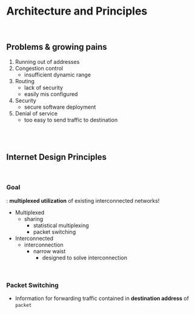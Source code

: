# Architecture and Principles

<br>

## Problems & growing pains

1. Running out of addresses
2. Congestion control
   - insufficient dynamic range
3. Routing
   - lack of security
   - easily mis configured
4. Security
   - secure software deployment
5. Denial of service
   - too easy to send traffic to destination

<br>

<br>

## Internet Design Principles

<br>

### Goal

: **multiplexed utilization** of existing interconnected networks!

- Multiplexed
  - sharing
    - statistical multiplexing
    - packet switching
- Interconnected
  - interconnection
    - narrow waist
      - designed to solve interconnection

<br>

### Packet Switching

- Information for forwarding traffic contained in **destination address** of `packet`
